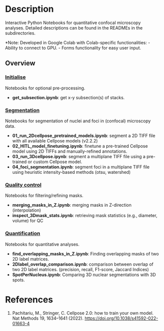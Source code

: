 # Description
Interactive Python Notebooks for quantitative confocal microscopy analyses. Detailed descriptions can be found in the READMEs in the subdirectories.

*Note: Developed in Google Colab with Colab-specific functionalities:
    - Ability to connect to GPU.
    - Forms functionality for easy user input.

## Overview
### [Initialise](./00_init)
Notebooks for optional pre-processing.
- **get_subsection.ipynb**: get x-y subsection(s) of stacks.

### [Segmentation](./01_segmentation)
Notebooks for segmentation of nuclei and foci in (confocal) microscopy data.
- **01_run_2Dcellpose_pretrained_models.ipynb**: segment a 2D TIFF file with all available Cellpose models (v2.2.2)
- **02_HITL_model_finetuning.ipynb**: finetune a pre-trained Cellpose model using 2D TIFFs and manually-refined annotations.
- **03_run_3Dcellpose.ipynb**: segment a multiplane TIFF file using a pre-trained or custom Cellpose model.
- **04_foci_segmentation.ipynb**: segment foci in a multiplane TIFF file using heuristic intensity-based methods (otsu, watershed)

### [Quality control](./02_quality_control/)
Notebooks for filtering/refining masks.
- **merging_masks_in_Z.ipynb**:  merging masks in Z-direction (interpolation)
- **inspect_3Dmask_stats.ipynb**: retrieving mask statistics (e.g., diameter, volume) for QC

### [Quantification](./03_quantification/)
Notebooks for quantitative analyses.
- **find_overlapping_masks_in_Z.ipynb**: Finding overlapping masks of two 2D label matrices.
- **2Dlabel_overlap_comparison.ipynb**: comparison between overlap of two 2D label matrices. (precision, recall, F1-score, Jaccard Indices)
- **SpotPerNucleus.ipynb**: Comparing 3D nuclear segmentations with 3D spots.

# References
1. Pachitariu, M., Stringer, C. Cellpose 2.0: how to train your own model. Nat Methods 19, 1634–1641 (2022). https://doi.org/10.1038/s41592-022-01663-4

